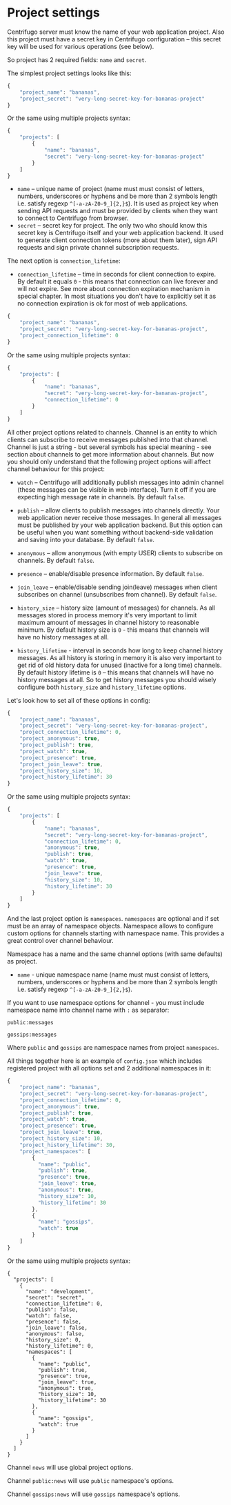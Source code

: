 # Project settings

Centrifugo server must know the name of your web application project. Also this project must
have a secret key in Centrifugo configuration – this secret key will be used for various
operations (see below).

So project has 2 required fields: `name` and `secret`.

The simplest project settings looks like this:

```javascript
{
    "project_name": "bananas",
    "project_secret": "very-long-secret-key-for-bananas-project"
}
```

Or the same using multiple projects syntax:

```javascript
{
    "projects": [
        {
            "name": "bananas",
            "secret": "very-long-secret-key-for-bananas-project"
        }
    ]
}
```

* `name` – unique name of project (name must must consist of letters, numbers, underscores
    or hyphens and be more than 2 symbols length i.e. satisfy regexp `^[-a-zA-Z0-9_]{2,}$`).
    It is used as project key when sending API requests and must be provided by clients when
    they want to connect to Centrifugo from browser.
* `secret` – secret key for project. The only two who should know this secret key is
    Centrifugo itself and your web application backend. It used to generate client
    connection tokens (more about them later), sign API requests and sign private
    channel subscription requests.

The next option is `connection_lifetime`:

* `connection_lifetime` – time in seconds for client connection to expire. By default it
    equals `0` - this means that connection can live forever and will not expire.
    See more about connection expiration mechanism in special chapter. In most situations
    you don't have to explicitly set it as no connection expiration is ok for most of
    web applications.

```javascript
{
    "project_name": "bananas",
    "project_secret": "very-long-secret-key-for-bananas-project",
    "project_connection_lifetime": 0
}
```

Or the same using multiple projects syntax:

```javascript
{
    "projects": [
        {
            "name": "bananas",
            "secret": "very-long-secret-key-for-bananas-project",
            "connection_lifetime": 0
        }
    ]
}
```

All other project options related to channels. Channel is an entity to which clients can subscribe to receive messages
published into that channel. Channel is just a string - but several symbols has special meaning - see section about
channels to get more information about channels. But now you should only understand that the following project options
will affect channel behaviour for this project:

* `watch` – Centrifugo will additionally publish messages into admin channel (these
    messages can be visible in web interface). Turn it off if you are expecting high
    message rate in channels. By default `false`.

* `publish` – allow clients to publish messages into channels directly. Your web application never
    receive those messages. In general all messages must be published by your web application backend.
    But this option can be useful when you want something without backend-side validation and saving
    into your database. By default `false`.

* `anonymous` – allow anonymous (with empty USER) clients to subscribe on channels. By default `false`.

* `presence` – enable/disable presence information. By default `false`.

* `join_leave` – enable/disable sending join(leave) messages when client subscribes on
    channel (unsubscribes from channel). By default `false`.

* `history_size` – history size (amount of messages) for channels. As all messages stored in process
    memory it's very important to limit maximum amount of messages in channel history to reasonable
    minimum. By default history size is `0` - this means that channels will have no history messages
    at all.

* `history_lifetime` - interval in seconds how long to keep channel history messages. As all
    history is storing in memory it is also very important to get rid of old history data
    for unused (inactive for a long time) channels. By default history lifetime is `0` – this
    means that channels will have no history messages at all. So to get history messages you
    should wisely configure both `history_size` and `history_lifetime` options.

Let's look how to set all of these options in config:

```javascript
{
    "project_name": "bananas",
    "project_secret": "very-long-secret-key-for-bananas-project",
    "project_connection_lifetime": 0,
    "project_anonymous": true,
    "project_publish": true,
    "project_watch": true,
    "project_presence": true,
    "project_join_leave": true,
    "project_history_size": 10,
    "project_history_lifetime": 30
}
```

Or the same using multiple projects syntax:

```javascript
{
    "projects": [
        {
            "name": "bananas",
            "secret": "very-long-secret-key-for-bananas-project",
            "connection_lifetime": 0,
            "anonymous": true,
            "publish": true,
            "watch": true,
            "presence": true,
            "join_leave": true,
            "history_size": 10,
            "history_lifetime": 30
        }
    ]
}
```

And the last project option is `namespaces`. `namespaces` are optional and if set must be an array
of namespace objects. Namespace allows to configure custom options for channels starting with
namespace name. This provides a great control over channel behaviour.

Namespace has a name and the same channel options (with same defaults) as project.

* `name` - unique namespace name (name must must consist of letters, numbers, underscores
    or hyphens and be more than 2 symbols length i.e. satisfy regexp `^[-a-zA-Z0-9_]{2,}$`).

If you want to use namespace options for channel - you must include namespace name into
channel name with `:` as separator:

`public:messages`

`gossips:messages`

Where `public` and `gossips` are namespace names from project `namespaces`.

All things together here is an example of `config.json` which includes registered
project with all options set and 2 additional namespaces in it:

```javascript
{
    "project_name": "bananas",
    "project_secret": "very-long-secret-key-for-bananas-project",
    "project_connection_lifetime": 0,
    "project_anonymous": true,
    "project_publish": true,
    "project_watch": true,
    "project_presence": true,
    "project_join_leave": true,
    "project_history_size": 10,
    "project_history_lifetime": 30,
    "project_namespaces": [
        {
          "name": "public",
          "publish": true,
          "presence": true,
          "join_leave": true,
          "anonymous": true,
          "history_size": 10,
          "history_lifetime": 30
        },
        {
          "name": "gossips",
          "watch": true
        }
    ]
}
```

Or the same using multiple projects syntax:

```
{
  "projects": [
    {
      "name": "development",
      "secret": "secret",
      "connection_lifetime": 0,
      "publish": false,
      "watch": false,
      "presence": false,
      "join_leave": false,
      "anonymous": false,
      "history_size": 0,
      "history_lifetime": 0,
      "namespaces": [
        {
          "name": "public",
          "publish": true,
          "presence": true,
          "join_leave": true,
          "anonymous": true,
          "history_size": 10,
          "history_lifetime": 30
        },
        {
          "name": "gossips",
          "watch": true
        }
      ]
    }
  ]
}
```

Channel `news` will use global project options.

Channel `public:news` will use `public` namespace's options.

Channel `gossips:news` will use `gossips` namespace's options.
